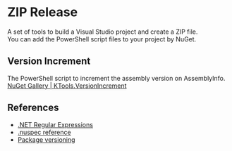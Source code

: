 # ZIP Release
A set of tools to build a Visual Studio project and create a ZIP file.  
You can add the PowerShell script files to your project by NuGet.

## Version Increment
The PowerShell script to increment the assembly version on AssemblyInfo.  
[NuGet Gallery | KTools.VersionIncrement](https://www.nuget.org/packages/KTools.VersionIncrement/)

## References
- [.NET Regular Expressions](https://msdn.microsoft.com/library/hs600312.aspx)
- [.nuspec reference](https://docs.microsoft.com/en-us/nuget/schema/nuspec)
- [Package versioning](https://docs.microsoft.com/en-us/nuget/reference/package-versioning)
